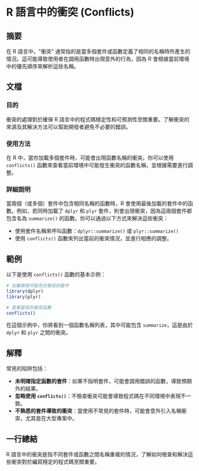 <!--
Meta Description: # R 語言中的衝突 (Conflicts) ## 摘要 在 R 語言中，"衝突" 通常指的是當多個套件或函數定義了相同的名稱時所產生的情況。這可能導致使用者在調用函數時出現意外的行為，因為 R 會根據當前環境中的優先順序來解析這些名稱。 ## 文檔 ### 目的 衝突的處理對於確保 R 語言中的程...
Meta Keywords: conflicts, dplyr, plyr, summarize, library
-->

# R 語言中的衝突 (Conflicts)

## 摘要
在 R 語言中，"衝突" 通常指的是當多個套件或函數定義了相同的名稱時所產生的情況。這可能導致使用者在調用函數時出現意外的行為，因為 R 會根據當前環境中的優先順序來解析這些名稱。

## 文檔
### 目的
衝突的處理對於確保 R 語言中的程式碼穩定性和可預測性至關重要。了解衝突的來源及其解決方法可以幫助開發者避免不必要的錯誤。

### 使用方法
在 R 中，當你加載多個套件時，可能會出現函數名稱的衝突。你可以使用 `conflicts()` 函數來查看當前環境中可能發生衝突的函數名稱，並根據需要進行調整。

### 詳細說明
當兩個（或多個）套件中包含相同名稱的函數時，R 會使用最後加載的套件中的函數。例如，若同時加載了 `dplyr` 和 `plyr` 套件，則會出現衝突，因為這兩個套件都包含名為 `summarize()` 的函數。你可以通過以下方式來解決這些衝突：

- 使用套件名稱來呼叫函數：`dplyr::summarize()` 或 `plyr::summarize()`
- 使用 `conflicts()` 函數來列出當前的衝突情況，並進行相應的調整。

## 範例
以下是使用 `conflicts()` 函數的基本示例：

```R
# 加載兩個可能存在衝突的套件
library(dplyr)
library(plyr)

# 查看當前的衝突函數
conflicts()
```

在這個示例中，你將看到一個函數名稱列表，其中可能包含 `summarize`，這是由於 `dplyr` 和 `plyr` 之間的衝突。

## 解釋
常見的陷阱包括：

- **未明確指定函數的套件**：如果不指明套件，可能會調用錯誤的函數，導致預期外的結果。
- **忽略使用 `conflicts()`**：不檢查衝突可能會導致程式碼在不同環境中表現不一致。
- **不熟悉的套件導致的衝突**：當使用不常見的套件時，可能會意外引入名稱衝突，尤其是在大型專案中。

## 一行總結
R 語言中的衝突是指不同套件或函數之間名稱重複的情況，了解如何檢查和解決這些衝突對於編寫穩定的程式碼至關重要。